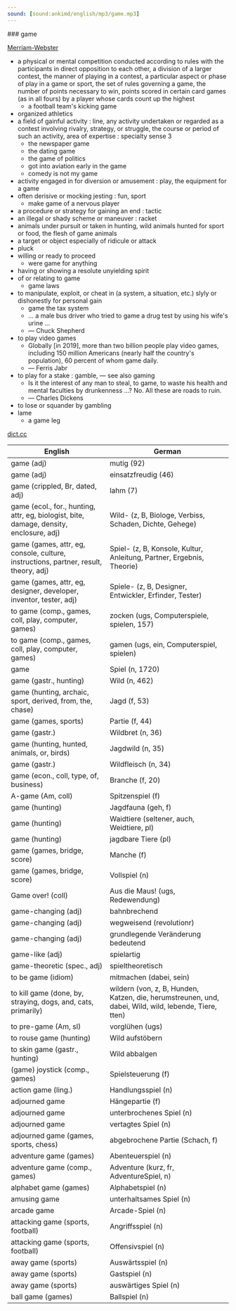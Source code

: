 ```yaml
---
sound: [sound:ankimd/english/mp3/game.mp3]
---
```


\### game

[Merriam-Webster](https://www.merriam-webster.com/dictionary/game)

- a physical or mental competition conducted according to rules with the participants in direct opposition to each other, a division of a larger contest, the manner of playing in a contest, a particular aspect or phase of play in a game or sport, the set of rules governing a game, the number of points necessary to win, points scored in certain card games (as in all fours) by a player whose cards count up the highest
    - a football team's kicking game
- organized athletics
- a field of gainful activity : line, any activity undertaken or regarded as a contest involving rivalry, strategy, or struggle, the course or period of such an activity, area of expertise : specialty sense 3
    - the newspaper game
    - the dating game
    - the game of politics
    - got into aviation early in the game
    - comedy is not my game
- activity engaged in for diversion or amusement : play, the equipment for a game
- often derisive or mocking jesting : fun, sport
    - make game of a nervous player
- a procedure or strategy for gaining an end : tactic
- an illegal or shady scheme or maneuver : racket
- animals under pursuit or taken in hunting, wild animals hunted for sport or food, the flesh of game animals
- a target or object especially of ridicule or attack
- pluck
- willing or ready to proceed
    - were game for anything
- having or showing a resolute unyielding spirit
- of or relating to game
    - game laws
- to manipulate, exploit, or cheat in (a system, a situation, etc.) slyly or dishonestly for personal gain
    - game the tax system
    - … a male bus driver who tried to game a drug test by using his wife's urine …
    - — Chuck Shepherd
- to play video games
    - Globally [in 2019], more than two billion people play video games, including 150 million Americans (nearly half the country's population), 60 percent of whom game daily.
    - — Ferris Jabr
- to play for a stake : gamble, — see also gaming
    - Is it the interest of any man to steal, to game, to waste his health and mental faculties by drunkenness …? No. All these are roads to ruin.
    - — Charles Dickens
- to lose or squander by gambling
- lame
    - a game leg

[dict.cc](https://www.dict.cc/game)

| English        | German       |
| -------------- | ------------ |
| game (adj) | mutig (92) |
| game (adj) | einsatzfreudig (46) |
| game (crippled, Br, dated, adj) | lahm (7) |
| game (ecol., for., hunting, attr, eg, biologist, bite, damage, density, enclosure, adj) | Wild- (z, B, Biologe, Verbiss, Schaden, Dichte, Gehege) |
| game (games, attr, eg, console, culture, instructions, partner, result, theory, adj) | Spiel- (z, B, Konsole, Kultur, Anleitung, Partner, Ergebnis, Theorie) |
| game (games, attr, eg, designer, developer, inventor, tester, adj) | Spiele- (z, B, Designer, Entwickler, Erfinder, Tester) |
| to game (comp., games, coll, play, computer, games) | zocken (ugs, Computerspiele, spielen, 157) |
| to game (comp., games, coll, play, computer, games) | gamen (ugs, ein, Computerspiel, spielen) |
| game | Spiel (n, 1720) |
| game (gastr., hunting) | Wild (n, 462) |
| game (hunting, archaic, sport, derived, from, the, chase) | Jagd (f, 53) |
| game (games, sports) | Partie (f, 44) |
| game (gastr.) | Wildbret (n, 36) |
| game (hunting, hunted, animals, or, birds) | Jagdwild (n, 35) |
| game (gastr.) | Wildfleisch (n, 34) |
| game (econ., coll, type, of, business) | Branche (f, 20) |
| A-game (Am, coll) | Spitzenspiel (f) |
| game (hunting) | Jagdfauna (geh, f) |
| game (hunting) | Waidtiere (seltener, auch, Weidtiere, pl) |
| game (hunting) | jagdbare Tiere (pl) |
| game (games, bridge, score) | Manche (f) |
| game (games, bridge, score) | Vollspiel (n) |
| Game over! (coll) | Aus die Maus! (ugs, Redewendung) |
| game-changing (adj) | bahnbrechend |
| game-changing (adj) | wegweisend (revolutionr) |
| game-changing (adj) | grundlegende Veränderung bedeutend |
| game-like (adj) | spielartig |
| game-theoretic (spec., adj) | spieltheoretisch |
| to be game (idiom) | mitmachen (dabei, sein) |
| to kill game (done, by, straying, dogs, and, cats, primarily) | wildern (von, z, B, Hunden, Katzen, die, herumstreunen, und, dabei, Wild, wild, lebende, Tiere, tten) |
| to pre-game (Am, sl) | vorglühen (ugs) |
| to rouse game (hunting) | Wild aufstöbern |
| to skin game (gastr., hunting) | Wild abbalgen |
| (game) joystick (comp., games) | Spielsteuerung (f) |
| action game (ling.) | Handlungsspiel (n) |
| adjourned game | Hängepartie (f) |
| adjourned game | unterbrochenes Spiel (n) |
| adjourned game | vertagtes Spiel (n) |
| adjourned game (games, sports, chess) | abgebrochene Partie (Schach, f) |
| adventure game (games) | Abenteuerspiel (n) |
| adventure game (comp., games) | Adventure (kurz, fr, AdventureSpiel, n) |
| alphabet game (games) | Alphabetspiel (n) |
| amusing game | unterhaltsames Spiel (n) |
| arcade game | Arcade-Spiel (n) |
| attacking game (sports, football) | Angriffsspiel (n) |
| attacking game (sports, football) | Offensivspiel (n) |
| away game (sports) | Auswärtsspiel (n) |
| away game (sports) | Gastspiel (n) |
| away game (sports) | auswärtiges Spiel (n) |
| ball game (games) | Ballspiel (n) |
